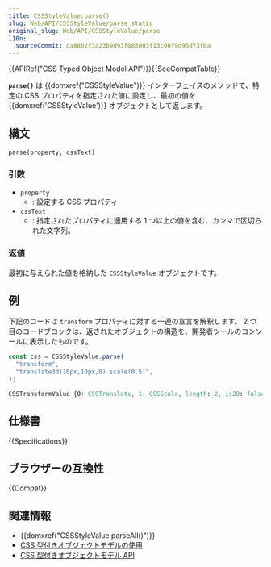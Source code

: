 ```yaml
---
title: CSSStyleValue.parse()
slug: Web/API/CSSStyleValue/parse_static
original_slug: Web/API/CSSStyleValue/parse
l10n:
  sourceCommit: da88b2f3a23b9d93f083003f13c06f9d96073f6a
---
```


{{APIRef("CSS Typed Object Model API")}}{{SeeCompatTable}}

**`parse()`** は {{domxref("CSSStyleValue")}} インターフェイスのメソッドで、特定の CSS プロパティを指定された値に設定し、最初の値を {{domxref('CSSStyleValue')}} オブジェクトとして返します。

## 構文

```js-nolint
parse(property, cssText)
```

### 引数

- `property`
  - : 設定する CSS プロパティ
- `cssText`
  - : 指定されたプロパティに適用する 1 つ以上の値を含む、カンマで区切られた文字列。

### 返値

最初に与えられた値を格納した `CSSStyleValue` オブジェクトです。

## 例

下記のコードは `transform` プロパティに対する一連の宣言を解釈します。
2 つ目のコードブロックは、返されたオブジェクトの構造を、開発者ツールのコンソールに表示したものです。

```js
const css = CSSStyleValue.parse(
  "transform",
  "translate3d(10px,10px,0) scale(0.5)",
);
```

```css
CSSTransformValue {0: CSSTranslate, 1: CSSScale, length: 2, is2D: false}
```

## 仕様書

{{Specifications}}

## ブラウザーの互換性

{{Compat}}

## 関連情報

- {{domxref("CSSStyleValue.parseAll()")}}
- [CSS 型付きオブジェクトモデルの使用](/ja/docs/Web/API/CSS_Typed_OM_API/Guide)
- [CSS 型付きオブジェクトモデル API](/ja/docs/Web/API/CSS_Typed_OM_API)

